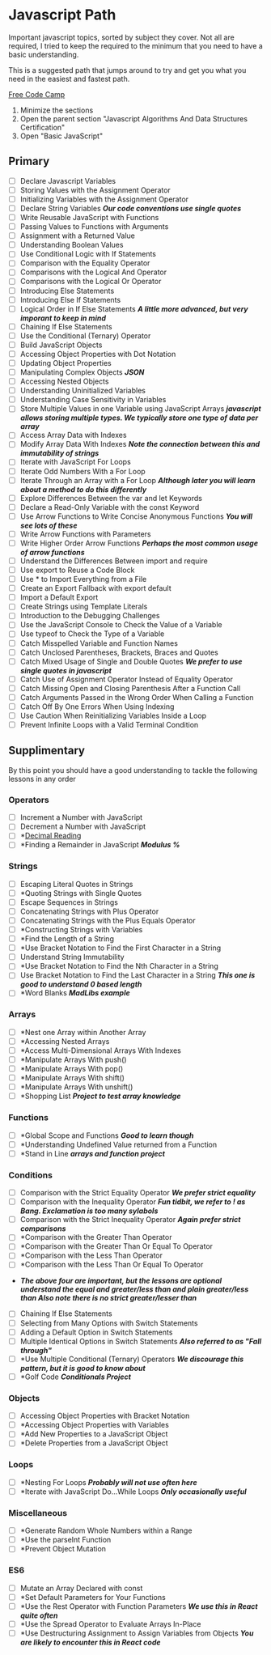 # Javascript Path 

Important javascript topics, sorted by subject they cover. Not all are required, I tried to keep the required to the minimum that you need to have a basic understanding.

This is a suggested path that jumps around to try and get you what you need in the easiest and fastest path.

[Free Code Camp](https://learn.freecodecamp.org/) 

1. Minimize the sections
2. Open the parent section "Javascript Algorithms And Data Structures Certification"
3. Open "Basic JavaScript"

## Primary

- [ ] Declare Javascript Variables
- [ ] Storing Values with the Assignment Operator
- [ ] Initializing Variables with the Assignment Operator
- [ ] Declare String Variables **_Our code conventions use single quotes_**
- [ ] Write Reusable JavaScript with Functions
- [ ] Passing Values to Functions with Arguments
- [ ] Assignment with a Returned Value
- [ ] Understanding Boolean Values
- [ ] Use Conditional Logic with If Statements
- [ ] Comparison with the Equality Operator
- [ ] Comparisons with the Logical And Operator
- [ ] Comparisons with the Logical Or Operator
- [ ] Introducing Else Statements
- [ ] Introducing Else If Statements
- [ ] Logical Order in If Else Statements **_A little more advanced, but very imporant to keep in mind_**
- [ ] Chaining If Else Statements
- [ ] Use the Conditional (Ternary) Operator
- [ ] Build JavaScript Objects
- [ ] Accessing Object Properties with Dot Notation
- [ ] Updating Object Properties
- [ ] Manipulating Complex Objects **_JSON_**
- [ ] Accessing Nested Objects
- [ ] Understanding Uninitialized Variables
- [ ] Understanding Case Sensitivity in Variables
- [ ] Store Multiple Values in one Variable using JavaScript Arrays **_javascript allows storing multiple types. We typically store one type of data per array_**
- [ ] Access Array Data with Indexes
- [ ] Modify Array Data With Indexes **_Note the connection between this and immutability of strings_**
- [ ] Iterate with JavaScript For Loops
- [ ] Iterate Odd Numbers With a For Loop
- [ ] Iterate Through an Array with a For Loop **_Although later you will learn about a method to do this differently_**
- [ ] Explore Differences Between the var and let Keywords
- [ ] Declare a Read-Only Variable with the const Keyword
- [ ] Use Arrow Functions to Write Concise Anonymous Functions **_You will see lots of these_**
- [ ] Write Arrow Functions with Parameters
- [ ] Write Higher Order Arrow Functions **_Perhaps the most common usage of arrow functions_**
- [ ] Understand the Differences Between import and require
- [ ] Use export to Reuse a Code Block
- [ ] Use * to Import Everything from a File
- [ ] Create an Export Fallback with export default
- [ ] Import a Default Export
- [ ] Create Strings using Template Literals
- [ ] Introduction to the Debugging Challenges
- [ ] Use the JavaScript Console to Check the Value of a Variable
- [ ] Use typeof to Check the Type of a Variable
- [ ] Catch Misspelled Variable and Function Names
- [ ] Catch Unclosed Parentheses, Brackets, Braces and Quotes
- [ ] Catch Mixed Usage of Single and Double Quotes **_We prefer to use single quotes in javascript_**
- [ ] Catch Use of Assignment Operator Instead of Equality Operator
- [ ] Catch Missing Open and Closing Parenthesis After a Function Call
- [ ] Catch Arguments Passed in the Wrong Order When Calling a Function
- [ ] Catch Off By One Errors When Using Indexing
- [ ] Use Caution When Reinitializing Variables Inside a Loop
- [ ] Prevent Infinite Loops with a Valid Terminal Condition

## Supplimentary
By this point you should have a good understanding to tackle the following lessons in any order
### Operators
- [ ] Increment a Number with JavaScript
- [ ] Decrement a Number with JavaScript
- [ ] *[Decimal Reading](https://en.wikipedia.org/wiki/Floating-point_arithmetic#Accuracy_problems)
- [ ] *Finding a Remainder in JavaScript **_Modulus %_**

### Strings
- [ ] Escaping Literal Quotes in Strings
- [ ] *Quoting Strings with Single Quotes
- [ ] Escape Sequences in Strings
- [ ] Concatenating Strings with Plus Operator
- [ ] Concatenating Strings with the Plus Equals Operator
- [ ] *Constructing Strings with Variables
- [ ] *Find the Length of a String
- [ ] *Use Bracket Notation to Find the First Character in a String
- [ ] Understand String Immutability
- [ ] *Use Bracket Notation to Find the Nth Character in a String
- [ ] Use Bracket Notation to Find the Last Character in a String **_This one is good to understand 0 based length_**
- [ ] *Word Blanks **_MadLibs example_**

### Arrays
- [ ] *Nest one Array within Another Array
- [ ] *Accessing Nested Arrays
- [ ] *Access Multi-Dimensional Arrays With Indexes
- [ ] *Manipulate Arrays With push()
- [ ] *Manipulate Arrays With pop()
- [ ] *Manipulate Arrays With shift()
- [ ] *Manipulate Arrays With unshift()
- [ ] *Shopping List **_Project to test array knowledge_**

### Functions
- [ ] *Global Scope and Functions **_Good to learn though_**
- [ ] *Understanding Undefined Value returned from a Function
- [ ] *Stand in Line **_arrays and function project_**

### Conditions
- [ ] Comparison with the Strict Equality Operator **_We prefer strict equality_**
- [ ] Comparison with the Inequality Operator **_Fun tidbit, we refer to ! as Bang. Exclamation is too many sylabols_**
- [ ] Comparison with the Strict Inequality Operator **_Again prefer strict comparisons_**
- [ ] *Comparison with the Greater Than Operator
- [ ] *Comparison with the Greater Than Or Equal To Operator
- [ ] *Comparison with the Less Than Operator
- [ ] *Comparison with the Less Than Or Equal To Operator
- **_The above four are important, but the lessons are optional understand the equal and greater/less than and plain greater/less than Also note there is no strict greater/lesser than_**
- [ ] Chaining If Else Statements
- [ ] Selecting from Many Options with Switch Statements
- [ ] Adding a Default Option in Switch Statements
- [ ] Multiple Identical Options in Switch Statements **_Also referred to as "Fall through"_**
- [ ] *Use Multiple Conditional (Ternary) Operators **_We discourage this pattern, but it is good to know about_**
- [ ] *Golf Code **_Conditionals Project_**

### Objects
- [ ] Accessing Object Properties with Bracket Notation
- [ ] *Accessing Object Properties with Variables
- [ ] *Add New Properties to a JavaScript Object
- [ ] *Delete Properties from a JavaScript Object

### Loops
- [ ] *Nesting For Loops **_Probably will not use often here_**
- [ ] *Iterate with JavaScript Do...While Loops **_Only occasionally useful_**

### Miscellaneous
- [ ] *Generate Random Whole Numbers within a Range
- [ ] *Use the parseInt Function
- [ ] *Prevent Object Mutation

### ES6

- [ ] Mutate an Array Declared with const
- [ ] *Set Default Parameters for Your Functions
- [ ] *Use the Rest Operator with Function Parameters **_We use this in React quite often_**
- [ ] *Use the Spread Operator to Evaluate Arrays In-Place
- [ ] *Use Destructuring Assignment to Assign Variables from Objects **_You are likely to encounter this in React code_**
